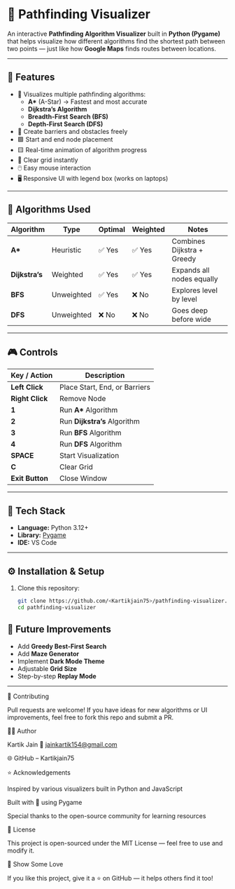 # 🧭 Pathfinding Visualizer

An interactive **Pathfinding Algorithm Visualizer** built in **Python (Pygame)** that helps visualize how different algorithms find the shortest path between two points — just like how **Google Maps** finds routes between locations.

---

## 🚀 Features

- 🎯 Visualizes multiple pathfinding algorithms:
  - **A\*** (A-Star) → Fastest and most accurate
  - **Dijkstra’s Algorithm**
  - **Breadth-First Search (BFS)**
  - **Depth-First Search (DFS)**
- 🧱 Create barriers and obstacles freely
- 🟩 Start and end node placement
- 🟨 Real-time animation of algorithm progress
- 🧹 Clear grid instantly
- 🖱️ Easy mouse interaction
- 🖥️ Responsive UI with legend box (works on laptops)

---

## 🧠 Algorithms Used

| Algorithm | Type | Optimal | Weighted | Notes |
|------------|-------|----------|-----------|--------|
| **A\*** | Heuristic | ✅ Yes | ✅ Yes | Combines Dijkstra + Greedy |
| **Dijkstra’s** | Weighted | ✅ Yes | ✅ Yes | Expands all nodes equally |
| **BFS** | Unweighted | ✅ Yes | ❌ No | Explores level by level |
| **DFS** | Unweighted | ❌ No | ❌ No | Goes deep before wide |

---

## 🎮 Controls

| Key / Action | Description |
|---------------|-------------|
| **Left Click** | Place Start, End, or Barriers |
| **Right Click** | Remove Node |
| **1** | Run **A\*** Algorithm |
| **2** | Run **Dijkstra’s** Algorithm |
| **3** | Run **BFS** Algorithm |
| **4** | Run **DFS** Algorithm |
| **SPACE** | Start Visualization |
| **C** | Clear Grid |
| **Exit Button** | Close Window |

---

## 🧰 Tech Stack

- **Language:** Python 3.12+
- **Library:** [Pygame](https://www.pygame.org/)
- **IDE:** VS Code

---

## ⚙️ Installation & Setup

1. Clone this repository:
   ```bash
   git clone https://github.com/<Kartikjain75>/pathfinding-visualizer.git
   cd pathfinding-visualizer

## 🔧 Future Improvements

- Add **Greedy Best-First Search**
- Add **Maze Generator**
- Implement **Dark Mode Theme**
- Adjustable **Grid Size**
- Step-by-step **Replay Mode**

---

🤝 Contributing

Pull requests are welcome!
If you have ideas for new algorithms or UI improvements, feel free to fork this repo and submit a PR.

🧑‍💻 Author

Kartik Jain
📧 jainkartik154@gmail.com

🌐 GitHub – Kartikjain75

⭐ Acknowledgements

Inspired by various visualizers built in Python and JavaScript

Built with 💖 using Pygame

Special thanks to the open-source community for learning resources

🏁 License

This project is open-sourced under the MIT License — feel free to use and modify it.

💫 Show Some Love

If you like this project, give it a ⭐ on GitHub — it helps others find it too!
